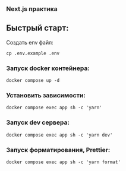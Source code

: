### Next.js практика

## Быстрый старт:
Создать env файл:
```
cp .env.example .env
```

### Запуск docker контейнера:

```
docker compose up -d
```

### Установить зависимости:

```
docker compose exec app sh -c 'yarn'
```

### Запуск dev сервера:

```
docker compose exec app sh -c 'yarn dev'
```

### Запуск форматирования, Prettier:

```
docker compose exec app sh -c 'yarn format'
```
